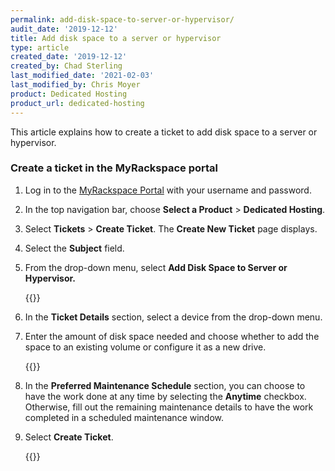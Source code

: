 ```yaml
---
permalink: add-disk-space-to-server-or-hypervisor/
audit_date: '2019-12-12'
title: Add disk space to a server or hypervisor
type: article
created_date: '2019-12-12'
created_by: Chad Sterling
last_modified_date: '2021-02-03'
last_modified_by: Chris Moyer
product: Dedicated Hosting
product_url: dedicated-hosting
---
```


This article explains how to create a ticket to add disk space to a server or hypervisor.

### Create a ticket in the MyRackspace portal

1. Log in to the [MyRackspace Portal](https://login.rackspace.com/login) with your username and
   password.

2. In the top navigation bar, choose **Select a Product** > **Dedicated Hosting**.

3. Select **Tickets** > **Create Ticket**. The **Create New Ticket** page displays. 

4. Select the **Subject** field.

5. From the drop-down menu, select **Add Disk Space to Server or Hypervisor.**

   {{<image src="adddisk1.png" alt="" title="">}}

6. In the **Ticket Details** section, select a device from the drop-down menu.

7. Enter the amount of disk space needed and choose whether to add the space to an existing volume or
   configure it as a new drive. 

   {{<image src="adddisk2.png" alt="" title="">}}

8. In the **Preferred Maintenance Schedule** section, you can choose to have the work done at any time by selecting
   the **Anytime** checkbox. Otherwise, fill out the remaining maintenance details to have the work
   completed in a scheduled maintenance window. 

9. Select **Create Ticket**.

   {{<image src="adddisk3.png" alt="" title="">}}
